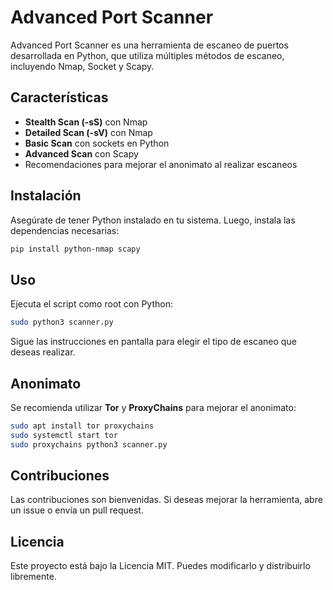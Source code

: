 # Advanced Port Scanner

Advanced Port Scanner es una herramienta de escaneo de puertos desarrollada en Python, que utiliza múltiples métodos de escaneo, incluyendo Nmap, Socket y Scapy.

## Características
- **Stealth Scan (-sS)** con Nmap
- **Detailed Scan (-sV)** con Nmap
- **Basic Scan** con sockets en Python
- **Advanced Scan** con Scapy
- Recomendaciones para mejorar el anonimato al realizar escaneos

## Instalación
Asegúrate de tener Python instalado en tu sistema. Luego, instala las dependencias necesarias:

```bash
pip install python-nmap scapy
```

## Uso
Ejecuta el script como root con Python:

```bash
sudo python3 scanner.py
```

Sigue las instrucciones en pantalla para elegir el tipo de escaneo que deseas realizar.

## Anonimato
Se recomienda utilizar **Tor** y **ProxyChains** para mejorar el anonimato:

```bash
sudo apt install tor proxychains
sudo systemctl start tor
sudo proxychains python3 scanner.py
```

## Contribuciones
Las contribuciones son bienvenidas. Si deseas mejorar la herramienta, abre un issue o envía un pull request.

## Licencia
Este proyecto está bajo la Licencia MIT. Puedes modificarlo y distribuirlo libremente.

